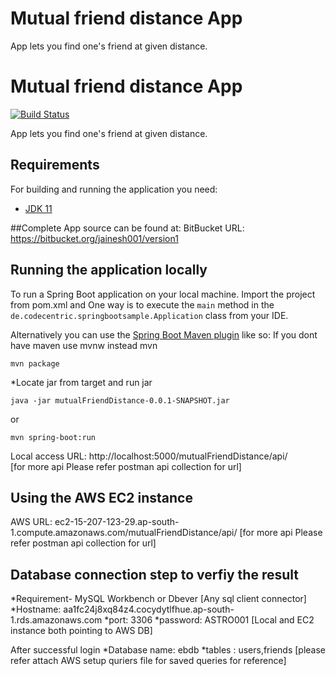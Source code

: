 # Mutual friend distance App

App lets you find one's friend at given distance.

# Mutual friend distance App

[![Build Status](https://travis-ci.org/codecentric/springboot-sample-app.svg?branch=master)](https://travis-ci.org/codecentric/springboot-sample-app)

App lets you find one's friend at given distance.

## Requirements

For building and running the application you need:

- [JDK 11](https://docs.aws.amazon.com/corretto/latest/corretto-11-ug/downloads-list.html)

##Complete App source can be found at:
BitBucket URL: https://bitbucket.org/jainesh001/version1

## Running the application locally

To run a Spring Boot application on your local machine. Import the project from pom.xml and One way is to execute the `main` method in the `de.codecentric.springbootsample.Application` class from your IDE.

Alternatively you can use the [Spring Boot Maven plugin](https://docs.spring.io/spring-boot/docs/current/reference/html/build-tool-plugins-maven-plugin.html) like so: If you dont have maven use mvnw instead mvn

```shell
mvn package
```
*Locate jar from target and run jar 
```shell
java -jar mutualFriendDistance-0.0.1-SNAPSHOT.jar
```
or

```shell
mvn spring-boot:run
```
Local access URL: http://localhost:5000/mutualFriendDistance/api/  
[for more api Please refer postman api collection for url]

## Using the AWS EC2 instance

AWS URL: ec2-15-207-123-29.ap-south-1.compute.amazonaws.com/mutualFriendDistance/api/ 
[for more api Please refer postman api collection for url]


## Database connection step to verfiy the result

*Requirement- MySQL Workbench or Dbever [Any sql client connector]
*Hostname: aa1fc24j8xq84z4.cocydytlfhue.ap-south-1.rds.amazonaws.com
*port: 3306
*password: ASTRO001
[Local and EC2 instance both pointing to AWS DB]

After successful login
*Database name: ebdb
*tables : users,friends
[please refer attach AWS setup quriers file for saved queries for reference]

